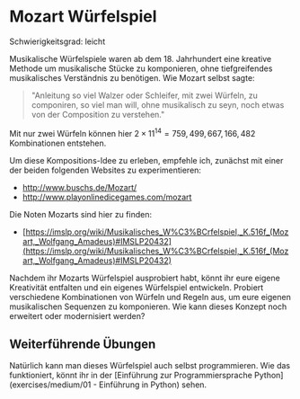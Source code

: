 # Mozart Würfelspiel

Schwierigkeitsgrad: leicht

Musikalische Würfelspiele waren ab dem 18. Jahrhundert eine kreative Methode um musikalische Stücke zu komponieren, ohne tiefgreifendes musikalisches Verständnis zu benötigen. Wie Mozart selbst sagte: 

>"Anleitung so viel Walzer oder Schleifer, mit zwei Würfeln, zu componiren, so viel man will, ohne musikalisch zu seyn, noch etwas von der Composition zu verstehen."

Mit nur zwei Würfeln können hier $2×11^{14} = 759,499,667,166,482$ Kombinationen entstehen.

Um diese Kompositions-Idee zu erleben, empfehle ich, zunächst mit einer der beiden folgenden Websites zu experimentieren:
* <http://www.buschs.de/Mozart/>
* <http://www.playonlinedicegames.com/mozart>

Die Noten Mozarts sind hier zu finden:
- [https://imslp.org/wiki/Musikalisches_W%C3%BCrfelspiel,_K.516f_(Mozart,_Wolfgang_Amadeus)#IMSLP20432](https://imslp.org/wiki/Musikalisches_W%C3%BCrfelspiel,_K.516f_(Mozart,_Wolfgang_Amadeus)#IMSLP20432)

Nachdem ihr Mozarts Würfelspiel ausprobiert habt, könnt ihr eure eigene Kreativität entfalten und ein eigenes Würfelspiel entwickeln. Probiert verschiedene Kombinationen von Würfeln und Regeln aus, um eure eigenen musikalischen Sequenzen zu komponieren. Wie kann dieses Konzept noch erweitert oder modernisiert werden?

## Weiterführende Übungen

Natürlich kann man dieses Würfelspiel auch selbst programmieren. Wie das funktioniert, könnt ihr in der [Einführung zur Programmiersprache Python](exercises/medium/01 - Einführung in Python) sehen.